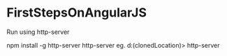# FirstStepsOnAngularJS

Run using http-server

npm install -g http-server
http-server
eg. d:\(clonedLocation)> http-server
